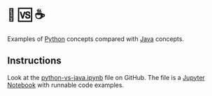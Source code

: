 # :snake: :vs: :coffee: 

Examples of [Python](https://www.python.org) concepts compared with [Java](https://docs.oracle.com/javase/8/docs/technotes/guides/language/index.html) concepts. 
## Instructions

Look at the [python-vs-java.ipynb](./python-vs-java.ipynb) file on GitHub. The file is a [Jupyter Notebook](https://jupyterlab.readthedocs.io/en/stable/user/notebook.html) with runnable code examples.  

